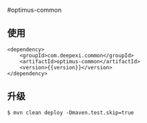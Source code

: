 #optimus-common

## 使用

```aidl
<dependency>
    <groupId>com.deepexi.common</groupId>
    <artifactId>optimus-common</artifactId>
    <version>{{version}}</version>
</dependency>
```

## 升级

```aidl
$ mvn clean deploy -Dmaven.test.skip=true
```
